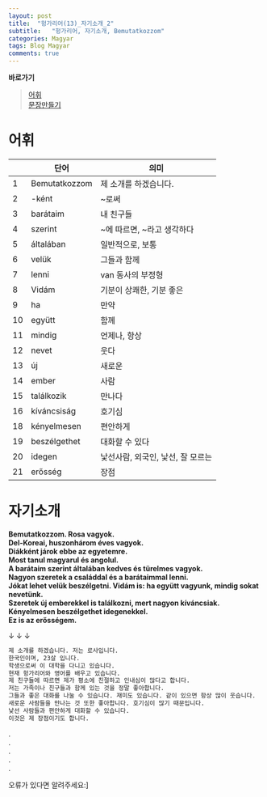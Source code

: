 ```yaml
---
layout: post
title:  "헝가리어(13)_자기소개_2"
subtitle:   "헝가리어, 자기소개, Bemutatkozzom"
categories: Magyar
tags: Blog Magyar   
comments: true
---
```


**바로가기**                     
>[어휘](#어휘)      
>[문장만들기](#문장만들기)      


# 어휘

|  | **단어** | **의미** |         
| ------ | ------ | ------ |     
|1|Bemutatkozzom|제 소개를 하겠습니다.|       
|2|-ként|~로써|          
|3|barátaim|내 친구들|          
|4|szerint|~에 따르면, ~라고 생각하다|        
|5|általában|일반적으로, 보통|        
|6|velük|그들과 함께|        
|7|lenni|van 동사의 부정형|      
|8|Vidám|기분이 상쾌한, 기분 좋은|    
|9|ha|만약|    
|10|együtt|함께|        
|11|mindig|언제나, 항상|      
|12|nevet|웃다|     
|13|új|새로운|          
|14|ember|사람|         
|15|találkozik|만나다|       
|16|kíváncsiság|호기심|     
|18|kényelmesen|편안하게|        
|19|beszélgethet|대화할 수 있다|       
|20|idegen|낯선사람, 외국인, 낯선, 잘 모르는|       
|21|erősség|장점|       
    

# 자기소개


**Bemutatkozzom. Rosa vagyok.**         
**Del-Koreai, huszonhárom éves vagyok.**         
**Diákként járok ebbe az egyetemre.**         
**Most tanul magyarul és angolul.**         
**A barátaim szerint általában kedves és türelmes vagyok.**         
**Nagyon szeretek a családdal és a barátaimmal lenni.**         
**Jókat lehet velük beszélgetni. Vidám is: ha együtt vagyunk, mindig sokat nevetünk.**         
**Szeretek új emberekkel is találkozni, mert nagyon kíváncsiak.**         
**Kényelmesen beszélgethet idegenekkel.**         
**Ez is az erősségem.**         

↓ ↓ ↓        


~~~sh
제 소개를 하겠습니다. 저는 로사입니다.         
한국인이며, 23살 입니다.         
학생으로써 이 대학을 다니고 있습니다.         
현재 헝가리어와 영어를 배우고 있습니다.         
제 친구들에 따르면 제가 평소에 친절하고 인내심이 많다고 합니다.         
저는 가족이나 친구들과 함께 있는 것을 정말 좋아합니다.           
그들과 좋은 대화를 나눌 수 있습니다. 재미도 있습니다. 같이 있으면 항상 많이 웃습니다.         
새로운 사람들을 만나는 것 또한 좋아합니다. 호기심이 많기 때문입니다.         
낯선 사람들과 편안하게 대화할 수 있습니다.         
이것은 제 장점이기도 합니다.         
~~~
.         
.         
.         
.         
.         

오류가 있다면 알려주세요:]
